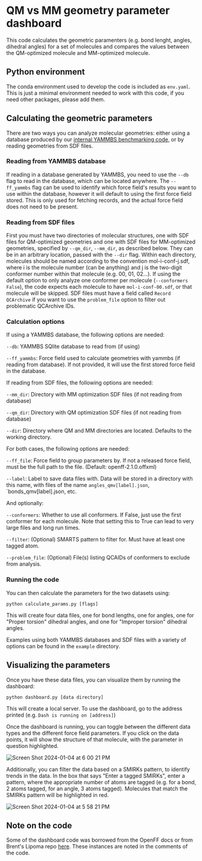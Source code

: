 # QM vs MM geometry parameter dashboard

This code calculates the geometric paramenters (e.g. bond lenght, angles, dihedral angles) for a set of molecules and compares the values between the QM-optimized molecule and MM-optimized molecule.

## Python environment
The conda environment used to develop the code is included as `env.yaml`. This is just a minimal environment needed to work with this code, if you need other packages, please add them.

## Calculating the geometric parameters
There are two ways you can analyze molecular geometries: either using a database produced by our [internal YAMMBS benchmarking code](https://github.com/openforcefield/yammbs), or by reading geometries from SDF files.

### Reading from YAMMBS database
If reading in a database generated by YAMMBS, you need to use the `--db` flag to read in the database, which can be located anywhere. 
The `--ff_yammbs` flag can be used to identify which force field's results you want to use within the database, however it will default to using the first force field stored.
This is only used for fetching records, and the actual force field does not need to be present.

### Reading from SDF files
First you must have two directories of molecular structures, one with SDF files for QM-optimized geometries and one with SDF files for MM-optimized geometries, specified by `--qm_dir`, `--mm_dir`, as described below.
They can be in an arbitrary location, passed with the `--dir` flag.
Within each directory, molecules should be named according to the convention mol-i-conf-j.sdf, where i is the molecule number (can be anything) and j is the two-digit conformer number within that molecule (e.g. 00, 01, 02...).
If using the default option to only analyze one conformer per molecule (`--conformers False`), the code expects each molecule to have `mol-i-conf-00.sdf`, or that molecule will be skipped. 
SDF files must have a field called `Record QCArchive` if you want to use the `problem_file` option to filter out problematic QCArchive IDs.

### Calculation options
If using a YAMMBS database, the following options are needed:

`--db`: YAMMBS SQlite database to read from (if using)

`--ff_yammbs`: Force field used to calculate geometries with yammbs (if reading from database). If not provided, it will use the first stored force field in the database.


If reading from SDF files, the following options are needed:

`--mm_dir`: Directory with MM optimization SDF files (if not reading from database)

`--qm_dir`: Directory with QM optimization SDF files (if not reading from database)

`--dir`: Directory where QM and MM directories are located. Defaults to the working directory.


For both cases, the following options are needed:

`--ff_file`: Force field to group parameters by. If not a released force field, must be the full path to the file. (Default: openff-2.1.0.offxml)

`--label`: Label to save data files with. Data will be stored in a directory with this name, with files of the name `angles_qmv[label].json`, `bonds_qmv[label].json, etc.


And optionally:

`--conformers`: Whether to use all conformers. If False, just use the first conformer for each molecule. Note that setting this to True can lead to very large files and long run times.

`--filter`: (Optional) SMARTS pattern to filter for. Must have at least one tagged atom.

`--problem_file`: (Optional) File(s) listing QCAIDs of conformers to exclude from analysis.

### Running the code
You can then calculate the parameters for the two datasets using:

`python calculate_params.py [flags]`

This will create four data files, one for bond lengths, one for angles, one for "Proper torsion" dihedral angles, and one for "Improper torsion" dihedral angles.

Examples using both YAMMBS databases and SDF files with a variety of options can be found in the `example` directory.

## Visualizing the parameters
Once you have these data files, you can visualize them by running the dashboard:

`python dashboard.py [data directory]`

This will create a local server. To use the dashboard, go to the address printed (e.g. `Dash is running on [address]`)

Once the dashboard is running, you can toggle between the different data types and the different force field parameters. 
If you click on the data points, it will show the structure of that molecule, with the parameter in question highlighted.

![Screen Shot 2024-01-04 at 6 00 21 PM](https://github.com/amcisaac/geom_dash/assets/29759281/91203eb0-1446-4ccc-9ec3-ffe3ca7d80eb)

Additionally, you can filter the data based on a SMIRKs pattern, to identify trends in the data. In the box that says "Enter a tagged SMIRKs", enter a pattern, where the appropriate number of atoms are tagged (e.g. for a bond, 2 atoms tagged, for an angle, 3 atoms tagged). Molecules that match the SMIRKs pattern will be highlighted in red.

![Screen Shot 2024-01-04 at 5 58 21 PM](https://github.com/amcisaac/geom_dash/assets/29759281/abb8d1e9-f172-440c-82d2-5d4e2dc8f2cc)


## Note on the code

Some of the dashboard code was borrowed from the OpenFF docs or from Brent's Lipoma repo [here](https://github.com/ntBre/lipoma). These instances are noted in the comments of the code.
